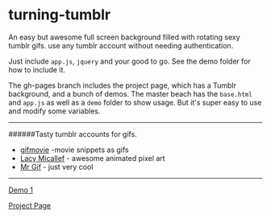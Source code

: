 turning-tumblr
==============

An easy but awesome full screen background filled with rotating sexy tumblr gifs. use any tumblr account without needing authentication.

Just include `app.js`, `jquery` and your good to go. See the demo folder for how to include it.

The gh-pages branch includes the project page, which has a Tumblr background, and a bunch of demos. 
The master beach has the `base.html` and `app.js` as well as a `demo` folder to show usage. But it's super easy to use and modify some variables. 

---


######Tasty tumblr accounts for gifs.

- [gifmovie](http://gifmovie.tubmlr.com) -movie snippets as gifs
- [Lacy Micallef](http://laceymicallef.com/) - awesome animated pixel art
- [Mr Gif](http://mr-gif.com/) - just very cool


---

[Demo 1](http://roachhd.github.io/turning-tumblr/demo/)

[Project Page](http://roachhd.github.io/turning-tumblr)


